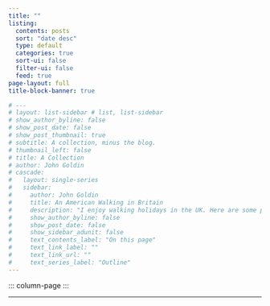 ```yaml
---
title: ""
listing:
  contents: posts
  sort: "date desc"
  type: default
  categories: true
  sort-ui: false
  filter-ui: false
  feed: true
page-layout: full
title-block-banner: true

# ---
# layout: list-sidebar # list, list-sidebar
# show_author_byline: false
# show_post_date: false
# show_post_thumbnail: true
# subtitle: A collection, minus the blog.
# thumbnail_left: false
# title: A Collection
# author: John Goldin
# cascade:
#   layout: single-series
#   sidebar:
#     author: John Goldin
#     title: An American Walking in Britain
#     description: "I enjoy walking holidays in the UK. Here are some posts with things I have learned as an American during my travels."
#     show_author_byline: false
#     show_post_date: false
#     show_sidebar_adunit: false
#     text_contents_label: "On this page"
#     text_link_label: ""
#     text_link_url: ""
#     text_series_label: "Outline"
---
```


::: column-page
:::

------------------------------------------------------------------------
